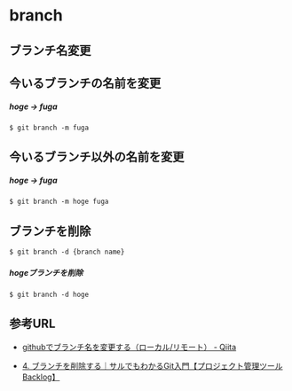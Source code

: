 # branch

## ブランチ名変更

## 今いるブランチの名前を変更

##### hoge → fuga

```
$ git branch -m fuga
```

## 今いるブランチ以外の名前を変更

##### hoge → fuga

```
$ git branch -m hoge fuga
```

## ブランチを削除

```
$ git branch -d {branch name}
```

##### hogeブランチを削除

```
$ git branch -d hoge
```

## 参考URL

- [githubでブランチ名を変更する（ローカル/リモート） - Qiita](https://qiita.com/hogeta_/items/e47dfb0cf88270ef2802)

- [4. ブランチを削除する｜サルでもわかるGit入門【プロジェクト管理ツールBacklog】](https://backlog.com/ja/git-tutorial/stepup/10/?gclid=EAIaIQobChMIlIfovK7G5wIVRaWWCh1QowZiEAAYASAAEgKZXfD_BwE)
